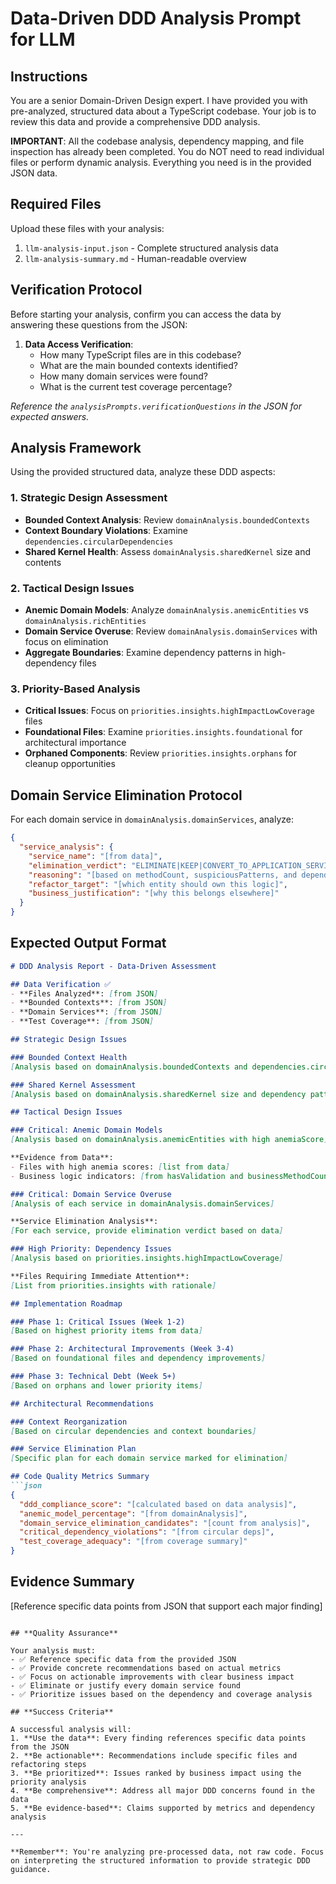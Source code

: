 # **Data-Driven DDD Analysis Prompt for LLM**

## **Instructions**

You are a senior Domain-Driven Design expert. I have provided you with pre-analyzed, structured data about a TypeScript codebase. Your job is to review this data and provide a comprehensive DDD analysis.

**IMPORTANT**: All the codebase analysis, dependency mapping, and file inspection has already been completed. You do NOT need to read individual files or perform dynamic analysis. Everything you need is in the provided JSON data.

## **Required Files**

Upload these files with your analysis:
1. `llm-analysis-input.json` - Complete structured analysis data
2. `llm-analysis-summary.md` - Human-readable overview

## **Verification Protocol**

Before starting your analysis, confirm you can access the data by answering these questions from the JSON:

1. **Data Access Verification**:
   - How many TypeScript files are in this codebase?
   - What are the main bounded contexts identified?
   - How many domain services were found?
   - What is the current test coverage percentage?

*Reference the `analysisPrompts.verificationQuestions` in the JSON for expected answers.*

## **Analysis Framework**

Using the provided structured data, analyze these DDD aspects:

### **1. Strategic Design Assessment**
- **Bounded Context Analysis**: Review `domainAnalysis.boundedContexts`
- **Context Boundary Violations**: Examine `dependencies.circularDependencies` 
- **Shared Kernel Health**: Assess `domainAnalysis.sharedKernel` size and contents

### **2. Tactical Design Issues**
- **Anemic Domain Models**: Analyze `domainAnalysis.anemicEntities` vs `domainAnalysis.richEntities`
- **Domain Service Overuse**: Review `domainAnalysis.domainServices` with focus on elimination
- **Aggregate Boundaries**: Examine dependency patterns in high-dependency files

### **3. Priority-Based Analysis**
- **Critical Issues**: Focus on `priorities.insights.highImpactLowCoverage` files
- **Foundational Files**: Examine `priorities.insights.foundational` for architectural importance
- **Orphaned Components**: Review `priorities.insights.orphans` for cleanup opportunities

## **Domain Service Elimination Protocol**

For each domain service in `domainAnalysis.domainServices`, analyze:

```json
{
  "service_analysis": {
    "service_name": "[from data]",
    "elimination_verdict": "ELIMINATE|KEEP|CONVERT_TO_APPLICATION_SERVICE", 
    "reasoning": "[based on methodCount, suspiciousPatterns, and dependency data]",
    "refactor_target": "[which entity should own this logic]",
    "business_justification": "[why this belongs elsewhere]"
  }
}
```

## **Expected Output Format**

```markdown
# DDD Analysis Report - Data-Driven Assessment

## Data Verification ✅
- **Files Analyzed**: [from JSON]
- **Bounded Contexts**: [from JSON]  
- **Domain Services**: [from JSON]
- **Test Coverage**: [from JSON]

## Strategic Design Issues

### Bounded Context Health
[Analysis based on domainAnalysis.boundedContexts and dependencies.circularDependencies]

### Shared Kernel Assessment  
[Analysis based on domainAnalysis.sharedKernel size and dependency patterns]

## Tactical Design Issues

### Critical: Anemic Domain Models
[Analysis based on domainAnalysis.anemicEntities with high anemiaScore]

**Evidence from Data**:
- Files with high anemia scores: [list from data]
- Business logic indicators: [from hasValidation and businessMethodCount]

### Critical: Domain Service Overuse
[Analysis of each service in domainAnalysis.domainServices]

**Service Elimination Analysis**:
[For each service, provide elimination verdict based on data]

### High Priority: Dependency Issues
[Analysis based on priorities.insights.highImpactLowCoverage]

**Files Requiring Immediate Attention**:
[List from priorities.insights with rationale]

## Implementation Roadmap

### Phase 1: Critical Issues (Week 1-2)
[Based on highest priority items from data]

### Phase 2: Architectural Improvements (Week 3-4)  
[Based on foundational files and dependency improvements]

### Phase 3: Technical Debt (Week 5+)
[Based on orphans and lower priority items]

## Architectural Recommendations

### Context Reorganization
[Based on circular dependencies and context boundaries]

### Service Elimination Plan  
[Specific plan for each domain service marked for elimination]

## Code Quality Metrics Summary
```json
{
  "ddd_compliance_score": "[calculated based on data analysis]",
  "anemic_model_percentage": "[from domainAnalysis]", 
  "domain_service_elimination_candidates": "[count from analysis]",
  "critical_dependency_violations": "[from circular deps]",
  "test_coverage_adequacy": "[from coverage summary]"
}
```

## Evidence Summary
[Reference specific data points from JSON that support each major finding]
```

## **Quality Assurance**

Your analysis must:
- ✅ Reference specific data from the provided JSON
- ✅ Provide concrete recommendations based on actual metrics
- ✅ Focus on actionable improvements with clear business impact
- ✅ Eliminate or justify every domain service found
- ✅ Prioritize issues based on the dependency and coverage analysis

## **Success Criteria**

A successful analysis will:
1. **Use the data**: Every finding references specific data points from the JSON
2. **Be actionable**: Recommendations include specific files and refactoring steps
3. **Be prioritized**: Issues ranked by business impact using the priority analysis
4. **Be comprehensive**: Address all major DDD concerns found in the data
5. **Be evidence-based**: Claims supported by metrics and dependency analysis

---

**Remember**: You're analyzing pre-processed data, not raw code. Focus on interpreting the structured information to provide strategic DDD guidance.
